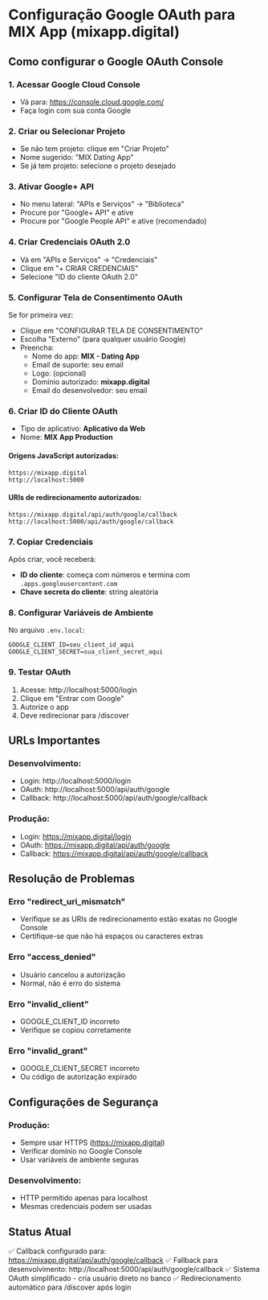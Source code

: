 # Configuração Google OAuth para MIX App (mixapp.digital)

## Como configurar o Google OAuth Console

### 1. Acessar Google Cloud Console
- Vá para: https://console.cloud.google.com/
- Faça login com sua conta Google

### 2. Criar ou Selecionar Projeto
- Se não tem projeto: clique em "Criar Projeto"
- Nome sugerido: "MIX Dating App"
- Se já tem projeto: selecione o projeto desejado

### 3. Ativar Google+ API
- No menu lateral: "APIs e Serviços" → "Biblioteca"
- Procure por "Google+ API" e ative
- Procure por "Google People API" e ative (recomendado)

### 4. Criar Credenciais OAuth 2.0
- Vá em "APIs e Serviços" → "Credenciais"
- Clique em "+ CRIAR CREDENCIAIS"
- Selecione "ID do cliente OAuth 2.0"

### 5. Configurar Tela de Consentimento OAuth
Se for primeira vez:
- Clique em "CONFIGURAR TELA DE CONSENTIMENTO"
- Escolha "Externo" (para qualquer usuário Google)
- Preencha:
  - Nome do app: **MIX - Dating App**
  - Email de suporte: seu email
  - Logo: (opcional)
  - Domínio autorizado: **mixapp.digital**
  - Email do desenvolvedor: seu email

### 6. Criar ID do Cliente OAuth
- Tipo de aplicativo: **Aplicativo da Web**
- Nome: **MIX App Production**

#### Origens JavaScript autorizadas:
```
https://mixapp.digital
http://localhost:5000
```

#### URIs de redirecionamento autorizados:
```
https://mixapp.digital/api/auth/google/callback
http://localhost:5000/api/auth/google/callback
```

### 7. Copiar Credenciais
Após criar, você receberá:
- **ID do cliente**: começa com números e termina com `.apps.googleusercontent.com`
- **Chave secreta do cliente**: string aleatória

### 8. Configurar Variáveis de Ambiente
No arquivo `.env.local`:
```
GOOGLE_CLIENT_ID=seu_client_id_aqui
GOOGLE_CLIENT_SECRET=sua_client_secret_aqui
```

### 9. Testar OAuth
1. Acesse: http://localhost:5000/login
2. Clique em "Entrar com Google"
3. Autorize o app
4. Deve redirecionar para /discover

## URLs Importantes

### Desenvolvimento:
- Login: http://localhost:5000/login
- OAuth: http://localhost:5000/api/auth/google
- Callback: http://localhost:5000/api/auth/google/callback

### Produção:
- Login: https://mixapp.digital/login  
- OAuth: https://mixapp.digital/api/auth/google
- Callback: https://mixapp.digital/api/auth/google/callback

## Resolução de Problemas

### Erro "redirect_uri_mismatch"
- Verifique se as URIs de redirecionamento estão exatas no Google Console
- Certifique-se que não há espaços ou caracteres extras

### Erro "access_denied"
- Usuário cancelou a autorização
- Normal, não é erro do sistema

### Erro "invalid_client"
- GOOGLE_CLIENT_ID incorreto
- Verifique se copiou corretamente

### Erro "invalid_grant"
- GOOGLE_CLIENT_SECRET incorreto
- Ou código de autorização expirado

## Configurações de Segurança

### Produção:
- Sempre usar HTTPS (https://mixapp.digital)
- Verificar domínio no Google Console
- Usar variáveis de ambiente seguras

### Desenvolvimento:
- HTTP permitido apenas para localhost
- Mesmas credenciais podem ser usadas

## Status Atual
✅ Callback configurado para: https://mixapp.digital/api/auth/google/callback
✅ Fallback para desenvolvimento: http://localhost:5000/api/auth/google/callback
✅ Sistema OAuth simplificado - cria usuário direto no banco
✅ Redirecionamento automático para /discover após login